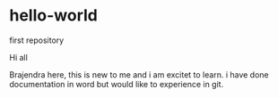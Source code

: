 # hello-world

first repository

Hi all

Brajendra here, this is new to me and i am excitet to learn.
i have done documentation in word but would like to experience in git.
